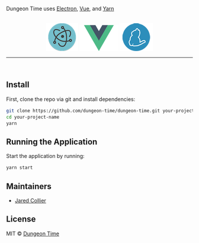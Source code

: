 <p>
	Dungeon Time uses <a href="https://www.electronjs.org/">Electron</a>, <a href="https://vuejs.org/">Vue</a>, and <a href="https://yarnpkg.com/">Yarn</a>
</p>

<br>

<div align="center">
	<a href="https://www.electronjs.org/"><img src="./.dungeon-time/img/electron-icon-90.png" /></a>
	<a href="https://vuejs.org/"><img src="./.dungeon-time/img/vue-padded-90.png" /></a>
	<a href="https://yarnpkg.com/"><img src="./.dungeon-time/img/yarn-padded-90.png" /></a>
</div>

<hr />
<br />

## Install

First, clone the repo via git and install dependencies:

```bash
git clone https://github.com/dungeon-time/dungeon-time.git your-project-name
cd your-project-name
yarn
```

## Running the Application

Start the application by running:

```bash
yarn start
```

## Maintainers

- [Jared Collier](https://github.com/autoboxer)

## License

MIT © [Dungeon Time](https://github.com/dungeon-time)
